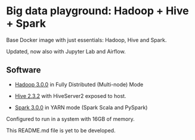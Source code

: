 # Big data playground: Hadoop + Hive + Spark
Base Docker image with just essentials: Hadoop, Hive and Spark.

Updated, now also with Jupyter Lab and Airflow.

## Software

* [Hadoop 3.0.0](http://hadoop.apache.org/docs/r3.0.0/) in Fully Distributed (Multi-node) Mode

* [Hive 2.3.2](http://hive.apache.org/) with HiveServer2 exposed to host.

* [Spark 3.0.0](https://spark.apache.org/docs/3.0.0/) in YARN mode (Spark Scala and PySpark)

Configured to run in a system with 16GB of memory.

This README.md file is yet to be developed.